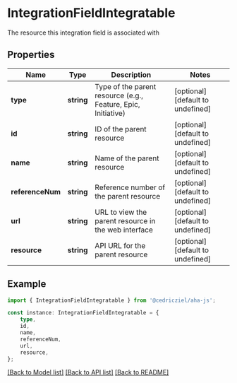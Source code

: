 # IntegrationFieldIntegratable

The resource this integration field is associated with

## Properties

Name | Type | Description | Notes
------------ | ------------- | ------------- | -------------
**type** | **string** | Type of the parent resource (e.g., Feature, Epic, Initiative) | [optional] [default to undefined]
**id** | **string** | ID of the parent resource | [optional] [default to undefined]
**name** | **string** | Name of the parent resource | [optional] [default to undefined]
**referenceNum** | **string** | Reference number of the parent resource | [optional] [default to undefined]
**url** | **string** | URL to view the parent resource in the web interface | [optional] [default to undefined]
**resource** | **string** | API URL for the parent resource | [optional] [default to undefined]

## Example

```typescript
import { IntegrationFieldIntegratable } from '@cedricziel/aha-js';

const instance: IntegrationFieldIntegratable = {
    type,
    id,
    name,
    referenceNum,
    url,
    resource,
};
```

[[Back to Model list]](../README.md#documentation-for-models) [[Back to API list]](../README.md#documentation-for-api-endpoints) [[Back to README]](../README.md)
